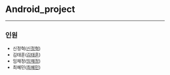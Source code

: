 # Android_project
---
## 인원
* 신정혁([신정혁](https://github.com/sjhh0712/))
* 김태훈([김태훈](https://github.com/kimtaehoon48/))
* 임채정([임채정](https://github.com/imlimchill/))
* 최혜민([최혜민](https://github.com/DLDLMBDLDF/))
